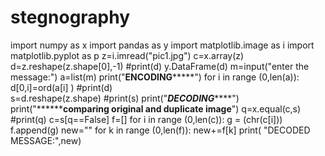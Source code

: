 # stegnography
import numpy as x
import pandas as y
import matplotlib.image as i
import matplotlib.pyplot as p
z=i.imread("pic1.jpg")
c=x.array(z)
d=z.reshape(z.shape[0],-1)
#print(d)
y.DataFrame(d)
m=input("enter the message:")
a=list(m)
print("**********ENCODING***************")
for i in range (0,len(a)):  
     d[0,i]=ord(a[i] ) 
#print(d)    
s=d.reshape(z.shape)
#print(s)
print("***********DECODING***************")
print("**********************comparing original and duplicate  image****************")
q=x.equal(c,s)
#print(q)
c=s[q==False]
f=[]
for i in range (0,len(c)):
    g = (chr(c[i]))
    f.append(g)
new=""
for k in range (0,len(f)):
     new+=f[k]
print( "DECODED MESSAGE:",new)
